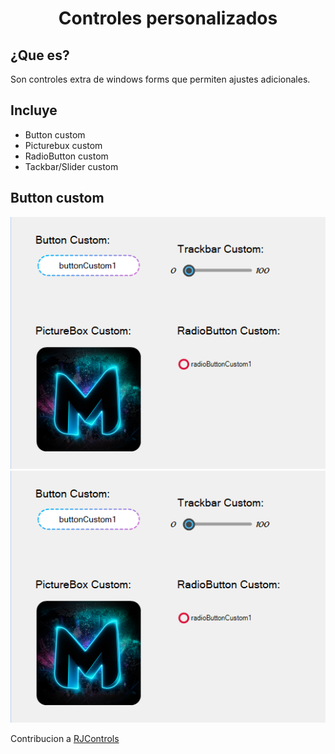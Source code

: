 
<h1 align="center">Controles personalizados </h1>

## ¿Que es?
Son controles extra de windows forms que permiten ajustes adicionales.


## Incluye
- Button custom
- Picturebux custom
- RadioButton custom
- Tackbar/Slider custom 


## Button custom 

![Imagen de controles](/assets/img/Controls.png)
![Imagen de controles activos](/assets/img/Controls.png)

Contribucion a [RJControls](https://github.com/RJCodeAdvance/RJControls)